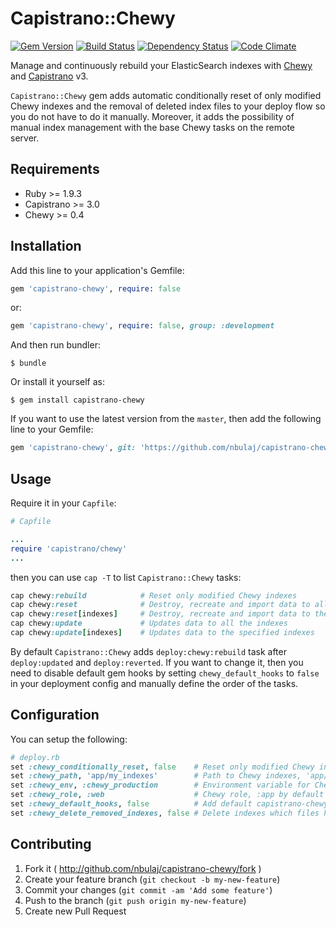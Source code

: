 # Capistrano::Chewy
[![Gem Version](https://badge.fury.io/rb/capistrano-chewy.svg)](http://badge.fury.io/rb/capistrano-chewy)
[![Build Status](https://travis-ci.org/nbulaj/capistrano-chewy.svg?branch=master)](https://travis-ci.org/nbulaj/capistrano-chewy)
[![Dependency Status](https://gemnasium.com/nbulaj/capistrano-chewy.svg)](https://gemnasium.com/nbulaj/capistrano-chewy)
[![Code Climate](https://codeclimate.com/github/nbulaj/capistrano-chewy/badges/gpa.svg)](https://codeclimate.com/github/nbulaj/capistrano-chewy)

Manage and continuously rebuild your ElasticSearch indexes with [Chewy](https://github.com/toptal/chewy/) and [Capistrano](https://github.com/capistrano/capistrano) v3.

`Capistrano::Chewy` gem adds automatic conditionally reset of only modified Chewy indexes and the removal of deleted index files to your deploy flow so you do not have to do it manually.
Moreover, it adds the possibility of manual index management with the base Chewy tasks on the remote server.

## Requirements

* Ruby >= 1.9.3
* Capistrano >= 3.0
* Chewy >= 0.4

## Installation

Add this line to your application's Gemfile:

```ruby
gem 'capistrano-chewy', require: false
```

or:

```ruby
gem 'capistrano-chewy', require: false, group: :development
```

And then run bundler:

```
$ bundle
```

Or install it yourself as:

```
$ gem install capistrano-chewy
```

If you want to use the latest version from the `master`, then add the following line to your Gemfile:

```ruby
gem 'capistrano-chewy', git: 'https://github.com/nbulaj/capistrano-chewy.git'
```

## Usage

Require it in your `Capfile`:

```ruby
# Capfile

...
require 'capistrano/chewy'
...
```

then you can use `cap -T` to list `Capistrano::Chewy` tasks:

```ruby
cap chewy:rebuild            # Reset only modified Chewy indexes
cap chewy:reset              # Destroy, recreate and import data to all the indexes
cap chewy:reset[indexes]     # Destroy, recreate and import data to the specified indexes
cap chewy:update             # Updates data to all the indexes
cap chewy:update[indexes]    # Updates data to the specified indexes
```

By default `Capistrano::Chewy` adds `deploy:chewy:rebuild` task after `deploy:updated` and `deploy:reverted`.
If you want to change it, then you need to disable default gem hooks by setting `chewy_default_hooks` to `false` in your deployment config and manually define the order of the tasks.

## Configuration

You can setup the following:

```ruby
# deploy.rb
set :chewy_conditionally_reset, false    # Reset only modified Chewy indexes, true by default
set :chewy_path, 'app/my_indexes'        # Path to Chewy indexes, 'app/chewy' by default
set :chewy_env, :chewy_production        # Environment variable for Chewy, equal to RAILS_ENV by default
set :chewy_role, :web                    # Chewy role, :app by default
set :chewy_default_hooks, false          # Add default capistrano-chewy hooks to your deploy flow, true by default
set :chewy_delete_removed_indexes, false # Delete indexes which files have been deleted, true by default
```

## Contributing

1. Fork it ( http://github.com/nbulaj/capistrano-chewy/fork )
2. Create your feature branch (`git checkout -b my-new-feature`)
3. Commit your changes (`git commit -am 'Add some feature'`)
4. Push to the branch (`git push origin my-new-feature`)
5. Create new Pull Request
